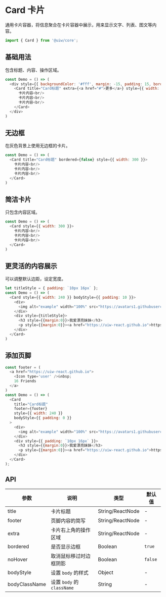 Card 卡片
===

通用卡片容器，将信息聚合在卡片容器中展示，用来显示文字、列表、图文等内容。

```jsx
import { Card } from '@uiw/core';
```

## 基础用法

包含标题、内容、操作区域。

<!--DemoStart--> 
```js
const Demo = () => (
  <div style={{ backgroundColor: '#fff', margin: -15, padding: 15, borderRadius: '5px 5px 0 0' }}>
    <Card title="Card标题" extra={<a href="#">更多</a>} style={{ width: 300 }}>
      卡片内容<br/>
      卡片内容<br/>
      卡片内容<br/>
    </Card>
  </div>
)
```
<!--End-->

## 无边框

在灰色背景上使用无边框的卡片。

<!--DemoStart--> 
```js
const Demo = () => (
  <Card title="Card标题" bordered={false} style={{ width: 300 }}>
    卡片内容<br/>
    卡片内容<br/>
    卡片内容<br/>
  </Card>
)
```
<!--End-->

## 简洁卡片

只包含内容区域。

<!--DemoStart--> 
```js
const Demo = () => (
  <Card style={{ width: 300 }}>
    卡片内容<br/>
    卡片内容<br/>
    卡片内容<br/>
  </Card>
)
```
<!--End-->

## 更灵活的内容展示

可以调整默认边距，设定宽度。

<!--DemoStart--> 
```js
let titleStyle = { padding: `10px 16px` };
const Demo = () => (
  <Card style={{ width: 240 }} bodyStyle={{ padding: 10 }}>
    <div>
      <img alt="example" width="100%" src="https://avatars1.githubusercontent.com/u/1680273?v=4" />
    </div>
    <div style={titleStyle}>
      <h3 style={{margin:0}}>我爱漂亮妹妹</h3>
      <p style={{margin:0}}><a href="https://uiw-react.github.io">https://uiw-react.github.io</a></p>
    </div>
  </Card>
)
```
<!--End-->

## 添加页脚

<!--DemoStart--> 
```js
const footer = (
  <a href="https://uiw-react.github.io">
    <Icon type='user' />&nbsp;
    16 Friends
  </a>
)
const Demo = () => (
  <Card
    title="Card标题"
    footer={footer}
    style={{ width: 240 }} 
    bodyStyle={{ padding: 0 }}
  >
    <div>
      <img alt="example" width="100%" src="https://avatars1.githubusercontent.com/u/1680273?v=4" />
    </div>
    <div style={{ padding: `10px 16px` }}>
      <h3 style={{margin:0}}>我爱漂亮妹妹</h3>
      <p style={{margin:0}}><a href="https://uiw-react.github.io">https://uiw-react.github.io</a></p>
    </div>
  </Card>
);
```
<!--End-->


## API

| 参数 | 说明 | 类型 | 默认值 |
|--------- |-------- |--------- |-------- |
| title | 卡片标题 | String/ReactNode | - |
| footer | 页脚内容的简写 | String/ReactNode | - |
| extra | 卡片右上角的操作区域 | String/ReactNode | - |
| bordered | 是否显示边框 | Boolean | `true` |
| noHover | 取消鼠标移过时边框阴影 | Boolean | `false` |
| bodyStyle | 设置 `body` 的样式 | Object | - |
| bodyClassName | 设置 `body` 的 `className` | String | - |